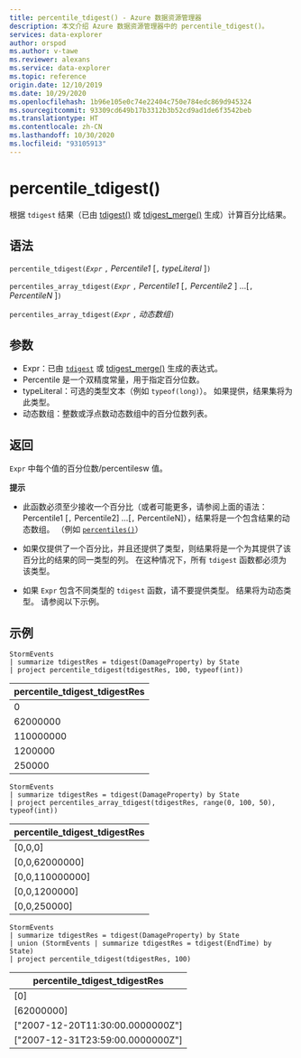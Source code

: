 ```yaml
---
title: percentile_tdigest() - Azure 数据资源管理器
description: 本文介绍 Azure 数据资源管理器中的 percentile_tdigest()。
services: data-explorer
author: orspod
ms.author: v-tawe
ms.reviewer: alexans
ms.service: data-explorer
ms.topic: reference
origin.date: 12/10/2019
ms.date: 10/29/2020
ms.openlocfilehash: 1b96e105e0c74e22404c750e784edc869d945324
ms.sourcegitcommit: 93309cd649b17b3312b3b52cd9ad1de6f3542beb
ms.translationtype: HT
ms.contentlocale: zh-CN
ms.lasthandoff: 10/30/2020
ms.locfileid: "93105913"
---
```

# <a name="percentile_tdigest"></a>percentile_tdigest()

根据 `tdigest` 结果（已由 [tdigest()](tdigest-aggfunction.md) 或 [tdigest_merge()](tdigest-merge-aggfunction.md) 生成）计算百分比结果。

## <a name="syntax"></a>语法

`percentile_tdigest(`*`Expr`* `,` *Percentile1* [`,` *typeLiteral* ]`)`

`percentiles_array_tdigest(`*`Expr`* `,` *Percentile1* [`,` *Percentile2* ] ...[`,` *PercentileN* ]`)`

`percentiles_array_tdigest(`*`Expr`* `,` *动态数组*`)`

## <a name="arguments"></a>参数

* Expr：已由 [`tdigest`](tdigest-aggfunction.md) 或 [tdigest_merge()](tdigest-merge-aggfunction.md) 生成的表达式。
* Percentile 是一个双精度常量，用于指定百分位数。
* typeLiteral：可选的类型文本（例如 `typeof(long)`）。 如果提供，结果集将为此类型。 
* 动态数组：整数或浮点数动态数组中的百分位数列表。

## <a name="returns"></a>返回

`Expr` 中每个值的百分位数/percentilesw 值。

**提示**

* 此函数必须至少接收一个百分比（或者可能更多，请参阅上面的语法：Percentile1 [`,` Percentile2] ...[`,` PercentileN]），结果将是一个包含结果的动态数组。 （例如 [`percentiles()`](percentiles-aggfunction.md)）
  
* 如果仅提供了一个百分比，并且还提供了类型，则结果将是一个为其提供了该百分比的结果的同一类型的列。 在这种情况下，所有 `tdigest` 函数都必须为该类型。

* 如果 `Expr` 包含不同类型的 `tdigest` 函数，请不要提供类型。 结果将为动态类型。 请参阅以下示例。

## <a name="examples"></a>示例

<!-- csl: https://help.kusto.chinacloudapi.cn:443/Samples -->
```kusto
StormEvents
| summarize tdigestRes = tdigest(DamageProperty) by State
| project percentile_tdigest(tdigestRes, 100, typeof(int))
```

|percentile_tdigest_tdigestRes|
|---|
|0|
|62000000|
|110000000|
|1200000|
|250000|

<!-- csl: https://help.kusto.chinacloudapi.cn:443/Samples -->
```kusto
StormEvents
| summarize tdigestRes = tdigest(DamageProperty) by State
| project percentiles_array_tdigest(tdigestRes, range(0, 100, 50), typeof(int))
```

|percentile_tdigest_tdigestRes|
|---|
|[0,0,0]|
|[0,0,62000000]|
|[0,0,110000000]|
|[0,0,1200000]|
|[0,0,250000]|

<!-- csl: https://help.kusto.chinacloudapi.cn:443/Samples -->
```kusto
StormEvents
| summarize tdigestRes = tdigest(DamageProperty) by State
| union (StormEvents | summarize tdigestRes = tdigest(EndTime) by State)
| project percentile_tdigest(tdigestRes, 100)
```

|percentile_tdigest_tdigestRes|
|---|
|[0]|
|[62000000]|
|["2007-12-20T11:30:00.0000000Z"]|
|["2007-12-31T23:59:00.0000000Z"]|
